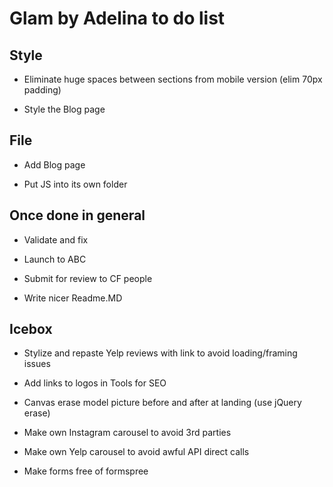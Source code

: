 # Glam by Adelina to do list

## Style

* Eliminate huge spaces between sections from mobile version (elim 70px padding)

* Style the Blog page

## File

* Add Blog page

* Put JS into its own folder

## Once done in general

* Validate and fix

* Launch to ABC

* Submit for review to CF people

* Write nicer Readme.MD

## Icebox

* Stylize and repaste Yelp reviews with link to avoid loading/framing issues

* Add links to logos in Tools for SEO

* Canvas erase model picture before and after at landing (use jQuery erase)

* Make own Instagram carousel to avoid 3rd parties

* Make own Yelp carousel to avoid awful API direct calls

* Make forms free of formspree

